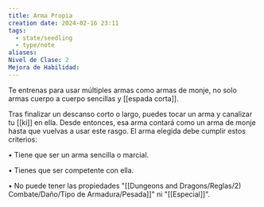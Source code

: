 ```yaml
---
title: Arma Propia
creation date: 2024-02-16 23:11
tags:
  - state/seedling
  - type/note
aliases: 
Nivel de Clase: 2
Mejora de Habilidad:
---
```

Te entrenas para usar múltiples armas como armas de monje, no solo armas cuerpo a cuerpo
sencillas y [[espada corta]]. 

Tras finalizar un descanso corto o largo, puedes tocar un arma y canalizar tu [[ki]] en ella. Desde entonces, esa arma contará como un arma de monje hasta que vuelvas a usar este rasgo.
El arma elegida debe cumplir estos criterios:

• Tiene que ser un arma sencilla o marcial.

• Tienes que ser competente con ella.

• No puede tener las propiedades "[[Dungeons and Dragons/Reglas/2) Combate/Daño/Tipo de Armadura/Pesada]]" ni "[[Especial]]".

